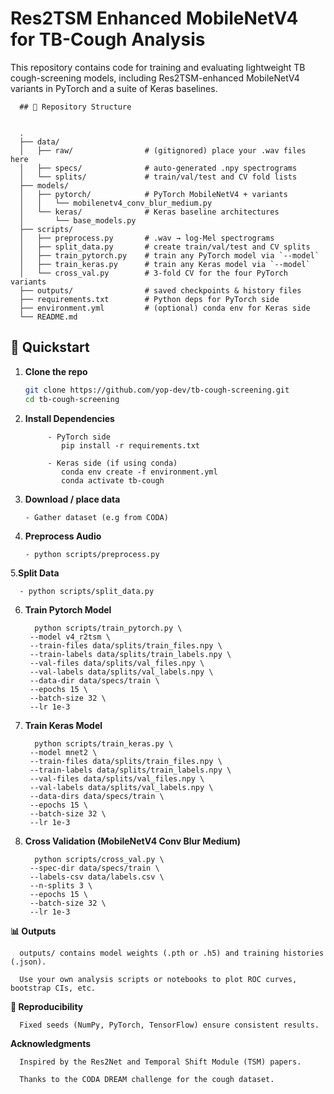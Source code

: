 # Res2TSM Enhanced MobileNetV4 for TB-Cough Analysis

This repository contains code for training and evaluating lightweight TB cough-screening models, including Res2TSM-enhanced MobileNetV4 variants in PyTorch and a suite of Keras baselines.

      ## 📁 Repository Structure
      

      .
      ├── data/
      │   ├── raw/                # (gitignored) place your .wav files here
      │   ├── specs/              # auto-generated .npy spectrograms
      │   └── splits/             # train/val/test and CV fold lists
      ├── models/
      │   ├── pytorch/            # PyTorch MobileNetV4 + variants
      │   │   └── mobilenetv4_conv_blur_medium.py
      │   └── keras/              # Keras baseline architectures
      │       └── base_models.py
      ├── scripts/
      │   ├── preprocess.py       # .wav → log-Mel spectrograms
      │   ├── split_data.py       # create train/val/test and CV splits
      │   ├── train_pytorch.py    # train any PyTorch model via `--model`
      │   ├── train_keras.py      # train any Keras model via `--model`
      │   └── cross_val.py        # 3-fold CV for the four PyTorch variants
      ├── outputs/                # saved checkpoints & history files
      ├── requirements.txt        # Python deps for PyTorch side
      ├── environment.yml         # (optional) conda env for Keras side
      └── README.md
      


## 🚀 Quickstart

1. **Clone the repo**  
   ```bash
   git clone https://github.com/yop-dev/tb-cough-screening.git
   cd tb-cough-screening

2. **Install Dependencies**
   ````
        - PyTorch side
           pip install -r requirements.txt
         
        - Keras side (if using conda)
           conda env create -f environment.yml
           conda activate tb-cough

3. **Download / place data**
   ````
   - Gather dataset (e.g from CODA)

4. **Preprocess Audio**
   ````
   - python scripts/preprocess.py

5.**Split Data**

      - python scripts/split_data.py

6. **Train Pytorch Model**

         python scripts/train_pytorch.py \
        --model v4_r2tsm \
        --train-files data/splits/train_files.npy \
        --train-labels data/splits/train_labels.npy \
        --val-files data/splits/val_files.npy \
        --val-labels data/splits/val_labels.npy \
        --data-dir data/specs/train \
        --epochs 15 \
        --batch-size 32 \
        --lr 1e-3

7. **Train Keras Model**
   
         python scripts/train_keras.py \
        --model mnet2 \
        --train-files data/splits/train_files.npy \
        --train-labels data/splits/train_labels.npy \
        --val-files data/splits/val_files.npy \
        --val-labels data/splits/val_labels.npy \
        --data-dirs data/specs/train \
        --epochs 15 \
        --batch-size 32 \
        --lr 1e-3

9. **Cross Validation (MobileNetV4 Conv Blur Medium)**
    
         python scripts/cross_val.py \
        --spec-dir data/specs/train \
        --labels-csv data/labels.csv \
        --n-splits 3 \
        --epochs 15 \
        --batch-size 32 \
        --lr 1e-3


**📊 Outputs**

      outputs/ contains model weights (.pth or .h5) and training histories (.json).
      
      Use your own analysis scripts or notebooks to plot ROC curves, bootstrap CIs, etc.

**🔬 Reproducibility**

      Fixed seeds (NumPy, PyTorch, TensorFlow) ensure consistent results.

**Acknowledgments**

      Inspired by the Res2Net and Temporal Shift Module (TSM) papers.
      
      Thanks to the CODA DREAM challenge for the cough dataset.



    
